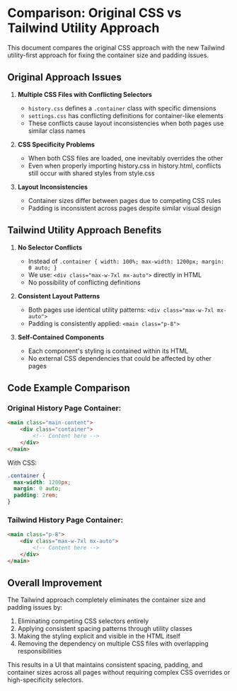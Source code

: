 # Comparison: Original CSS vs Tailwind Utility Approach

This document compares the original CSS approach with the new Tailwind utility-first approach for fixing the container size and padding issues.

## Original Approach Issues

1. **Multiple CSS Files with Conflicting Selectors**
   - `history.css` defines a `.container` class with specific dimensions
   - `settings.css` has conflicting definitions for container-like elements
   - These conflicts cause layout inconsistencies when both pages use similar class names

2. **CSS Specificity Problems**
   - When both CSS files are loaded, one inevitably overrides the other
   - Even when properly importing history.css in history.html, conflicts still occur with shared styles from style.css

3. **Layout Inconsistencies**
   - Container sizes differ between pages due to competing CSS rules
   - Padding is inconsistent across pages despite similar visual design

## Tailwind Utility Approach Benefits

1. **No Selector Conflicts**
   - Instead of `.container { width: 100%; max-width: 1200px; margin: 0 auto; }`
   - We use: `<div class="max-w-7xl mx-auto">` directly in HTML
   - No possibility of conflicting definitions

2. **Consistent Layout Patterns**
   - Both pages use identical utility patterns: `<div class="max-w-7xl mx-auto">`
   - Padding is consistently applied: `<main class="p-8">`

3. **Self-Contained Components**
   - Each component's styling is contained within its HTML
   - No external CSS dependencies that could be affected by other pages

## Code Example Comparison

### Original History Page Container:
```html
<main class="main-content">
    <div class="container">
        <!-- Content here -->
    </div>
</main>
```

With CSS:
```css
.container {
  max-width: 1200px;
  margin: 0 auto;
  padding: 2rem;
}
```

### Tailwind History Page Container:
```html
<main class="p-8">
    <div class="max-w-7xl mx-auto">
        <!-- Content here -->
    </div>
</main>
```

## Overall Improvement

The Tailwind approach completely eliminates the container size and padding issues by:

1. Eliminating competing CSS selectors entirely
2. Applying consistent spacing patterns through utility classes
3. Making the styling explicit and visible in the HTML itself
4. Removing the dependency on multiple CSS files with overlapping responsibilities

This results in a UI that maintains consistent spacing, padding, and container sizes across all pages without requiring complex CSS overrides or high-specificity selectors. 